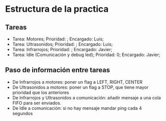 # Estructura de la practica

## Tareas

- Tarea: Motores; Prioridad: ; Encargado: Luis;
- Tarea: Ultrasonidos; Prioridad: ; Encargado: Luis;
- Tarea: Infrarrojos; Prioridad: ; Encargado: Javier;
- Tarea: Idle (Comunicación y debug led); Prioridad: 0; Encargado: Javier;

## Paso de información entre tareas

- De Infrarrojos a motores: poner un flag a LEFT, RIGHT, CENTER
- De Ultrasonidos a motores: poner un flag a STOP, que tiene mayor prioridad que los anteriores
- De Infrarrojos y Ultrasonidos a comunicación: añadir mensaje a una cola FIFO para ser enviados.
- De Idle a comunicación: si no hay mensaje mandar ping cada 4 segundos